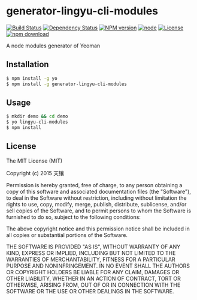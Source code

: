 # generator-lingyu-cli-modules

[![Build Status](https://travis-ci.org/LingyuCoder/generator-lingyu-cli-modules.png)](https://travis-ci.org/LingyuCoder/generator-lingyu-cli-modules)
[![Dependency Status](https://david-dm.org/LingyuCoder/generator-lingyu-cli-modules.svg)](https://david-dm.org/LingyuCoder/generator-lingyu-cli-modules)
[![NPM version](http://img.shields.io/npm/v/generator-lingyu-cli-modules.svg?style=flat-square)](http://npmjs.org/package/generator-lingyu-cli-modules)
[![node](https://img.shields.io/badge/node.js-%3E=_4.0-green.svg?style=flat-square)](http://nodejs.org/download/)
[![License](http://img.shields.io/npm/l/generator-lingyu-cli-modules.svg?style=flat-square)](LICENSE)
[![npm download](https://img.shields.io/npm/dm/generator-lingyu-cli-modules.svg?style=flat-square)](https://npmjs.org/package/generator-lingyu-cli-modules)

A node modules generator of Yeoman

## Installation

```bash
$ npm install -g yo
$ npm install -g generator-lingyu-cli-modules
```

## Usage

```bash
$ mkdir demo && cd demo
$ yo lingyu-cli-modules
$ npm install
```

## License

The MIT License (MIT)

Copyright (c) 2015 天镶

Permission is hereby granted, free of charge, to any person obtaining a copy of this software and associated documentation files (the "Software"), to deal in the Software without restriction, including without limitation the rights to use, copy, modify, merge, publish, distribute, sublicense, and/or sell copies of the Software, and to permit persons to whom the Software is furnished to do so, subject to the following conditions:

The above copyright notice and this permission notice shall be included in all copies or substantial portions of the Software.

THE SOFTWARE IS PROVIDED "AS IS", WITHOUT WARRANTY OF ANY KIND, EXPRESS OR IMPLIED, INCLUDING BUT NOT LIMITED TO THE WARRANTIES OF MERCHANTABILITY, FITNESS FOR A PARTICULAR PURPOSE AND NONINFRINGEMENT. IN NO EVENT SHALL THE AUTHORS OR COPYRIGHT HOLDERS BE LIABLE FOR ANY CLAIM, DAMAGES OR OTHER LIABILITY, WHETHER IN AN ACTION OF CONTRACT, TORT OR OTHERWISE, ARISING FROM, OUT OF OR IN CONNECTION WITH THE SOFTWARE OR THE USE OR OTHER DEALINGS IN THE SOFTWARE.
